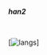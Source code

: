 __*han2*__

<br>

<!-- [![langs](https://github-readme-stats.vercel.app/api/top-langs/?username=prothegee&theme=transparent&show_icons=true)](https://github.com/prothegee) -->
[![langs](https://github-readme-stats.vercel.app/api/top-langs/?username=prothegee&theme=transparent&show_icons=true&layout=donut-vertical)]

<!--
- 🐙 [Website](https://prothegee.com)
- 🐘 [Artstation](https://www.artstation.com/prothegee)

___

__*protégé*__
```
- One who is under the care and protection of another.
- A person who is guided and supported by an older and more experienced person or mentor.
```

###### continue...
-->

